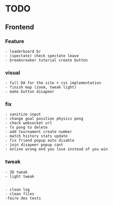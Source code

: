 

# TODO



## Frontend


 ### Feature

    - leaderboard br
    - (spectate) check spectate leave
    - breaknreaker tutorial create button

 ### visual
    - full DA for the site + css implementation
    - finish map (zoom, tweak light)
    - make button disapeer


 ### fix
    - sanitize input
    - change goal position physics pong
    - check websocket url
    - fx pong to delete
    - add tournament create number
    - match history stats update 
    - fix friend popup auto disable
    - join disapeer popup cant
    - online wrong end you lose instead of you win

### tweak
    - 3D tweak
    - light tweak


    - clean log
    - clean files
    -faire des tests
